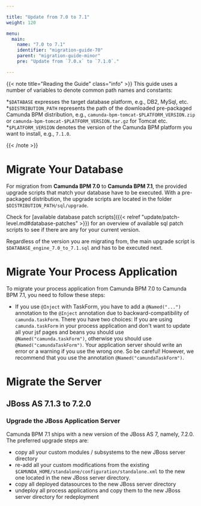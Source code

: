```yaml
---

title: "Update from 7.0 to 7.1"
weight: 120

menu:
  main:
    name: "7.0 to 7.1"
    identifier: "migration-guide-70"
    parent: "migration-guide-minor"
    pre: "Update from `7.0.x` to `7.1.0`."

---
```


{{< note title="Reading the Guide" class="info" >}}
This guide uses a number of variables to denote common path names and constants:

*`$DATABASE` expresses the target database platform, e.g., DB2, MySql, etc.
*`$DISTRIBUTION_PATH` represents the path of the downloaded pre-packaged Camunda BPM distribution, e.g., `camunda-bpm-tomcat-$PLATFORM_VERSION.zip` or `camunda-bpm-tomcat-$PLATFORM_VERSION.tar.gz` for Tomcat etc.
*`$PLATFORM_VERSION` denotes the version of the Camunda BPM platform you want to install, e.g., `7.1.0`.

{{< /note >}}


# Migrate Your Database

For migration from **Camunda BPM 7.0** to **Camunda BPM 7.1**, the provided upgrade scripts that match your database have to be executed.
With a pre-packaged distribution, the upgrade scripts are located in the folder `$DISTRIBUTION_PATH/sql/upgrade`.

Check for [available database patch scripts]({{< relref "update/patch-level.md#database-patches" >}}) for an overview of available sql patch scripts  to see if there are any for your current version.

Regardless of the version you are migrating from, the main upgrade script is `$DATABASE_engine_7.0_to_7.1.sql` and has to be executed next.


# Migrate Your Process Application

To migrate your process application from Camunda BPM 7.0 to Camunda BPM 7.1, you need to follow these steps:

* If you use `@Inject` with TaskForm, you have to add a `@Named("...")` annotation to the `@Inject` annotation due to backward-compatibility of `camunda.taskForm`.
  There you have two choices: If you are using `camunda.taskForm` in your process application and don't want to update all your jsf pages and beans you should use `@Named("camunda.taskForm")`,
  otherwise you should use `@Named("camundaTaskForm")`. Your application server should write an error or a warning if you use the wrong one. So be careful! However, we recommend that you use the annotation `@Named("camundaTaskForm")`.


# Migrate the Server

## JBoss AS 7.1.3 to 7.2.0

### Upgrade the JBoss Application Server

Camunda BPM 7.1 ships with a new version of the JBoss AS 7, namely, 7.2.0.
The preferred upgrade steps are:

* copy all your custom modules / subsystems to the new JBoss server directory
* re-add all your custom modifications from the existing `$CAMUNDA_HOME/standalone/configuration/standalone.xml` to the new one located in the new JBoss server directory.
* copy all deployed datasources to the new JBoss server directory
* undeploy all process applications and copy them to the new JBoss server directory for redeployment
